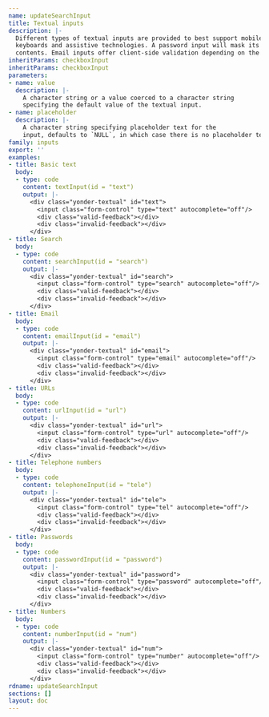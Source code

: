 ```yaml
---
name: updateSearchInput
title: Textual inputs
description: |-
  Different types of textual inputs are provided to best support mobile
  keyboards and assistive technologies. A password input will mask its
  contents. Email inputs offer client-side validation depending on the browser.
inheritParams: checkboxInput
inheritParams: checkboxInput
parameters:
- name: value
  description: |-
    A character string or a value coerced to a character string
    specifying the default value of the textual input.
- name: placeholder
  description: |-
    A character string specifying placeholder text for the
    input, defaults to `NULL`, in which case there is no placeholder text.
family: inputs
export: ''
examples:
- title: Basic text
  body:
  - type: code
    content: textInput(id = "text")
    output: |-
      <div class="yonder-textual" id="text">
        <input class="form-control" type="text" autocomplete="off"/>
        <div class="valid-feedback"></div>
        <div class="invalid-feedback"></div>
      </div>
- title: Search
  body:
  - type: code
    content: searchInput(id = "search")
    output: |-
      <div class="yonder-textual" id="search">
        <input class="form-control" type="search" autocomplete="off"/>
        <div class="valid-feedback"></div>
        <div class="invalid-feedback"></div>
      </div>
- title: Email
  body:
  - type: code
    content: emailInput(id = "email")
    output: |-
      <div class="yonder-textual" id="email">
        <input class="form-control" type="email" autocomplete="off"/>
        <div class="valid-feedback"></div>
        <div class="invalid-feedback"></div>
      </div>
- title: URLs
  body:
  - type: code
    content: urlInput(id = "url")
    output: |-
      <div class="yonder-textual" id="url">
        <input class="form-control" type="url" autocomplete="off"/>
        <div class="valid-feedback"></div>
        <div class="invalid-feedback"></div>
      </div>
- title: Telephone numbers
  body:
  - type: code
    content: telephoneInput(id = "tele")
    output: |-
      <div class="yonder-textual" id="tele">
        <input class="form-control" type="tel" autocomplete="off"/>
        <div class="valid-feedback"></div>
        <div class="invalid-feedback"></div>
      </div>
- title: Passwords
  body:
  - type: code
    content: passwordInput(id = "password")
    output: |-
      <div class="yonder-textual" id="password">
        <input class="form-control" type="password" autocomplete="off"/>
        <div class="valid-feedback"></div>
        <div class="invalid-feedback"></div>
      </div>
- title: Numbers
  body:
  - type: code
    content: numberInput(id = "num")
    output: |-
      <div class="yonder-textual" id="num">
        <input class="form-control" type="number" autocomplete="off"/>
        <div class="valid-feedback"></div>
        <div class="invalid-feedback"></div>
      </div>
rdname: updateSearchInput
sections: []
layout: doc
---
```

